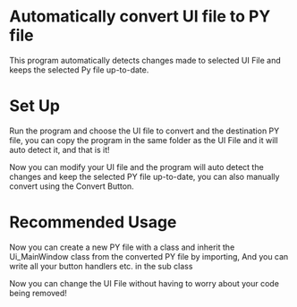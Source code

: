 # Automatically convert UI file to PY file
This program automatically detects changes made to selected UI File and keeps the selected Py file up-to-date.

# Set Up
Run the program and choose the UI file to convert and the destination PY file, you can copy the program in the
same folder as the UI File and it will auto detect it, and that is it!

Now you can modify your UI file and the program will auto detect the changes and keep the selected PY file up-to-date, you can also manually convert using the Convert Button.

# Recommended Usage
Now you can create a new PY file with a class and inherit the Ui_MainWindow class from the converted PY file by importing,
And you can write all your button handlers etc. in the sub class 

Now you can change the UI File without having to worry about your code being removed!
